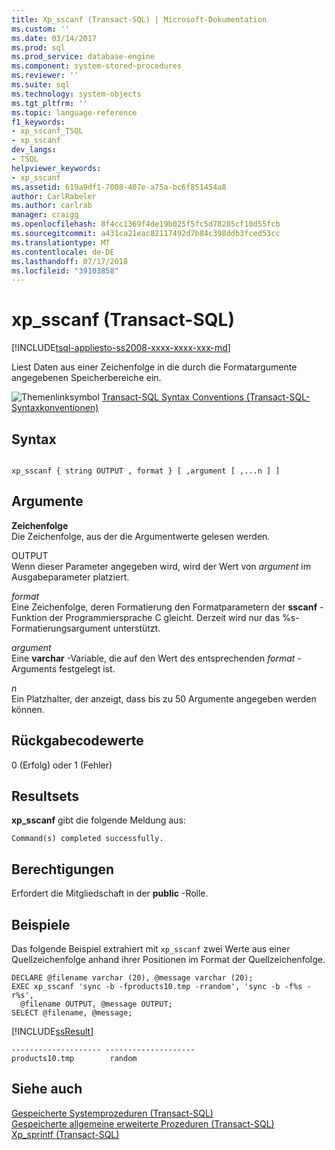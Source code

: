 ```yaml
---
title: Xp_sscanf (Transact-SQL) | Microsoft-Dokumentation
ms.custom: ''
ms.date: 03/14/2017
ms.prod: sql
ms.prod_service: database-engine
ms.component: system-stored-procedures
ms.reviewer: ''
ms.suite: sql
ms.technology: system-objects
ms.tgt_pltfrm: ''
ms.topic: language-reference
f1_keywords:
- xp_sscanf_TSQL
- xp_sscanf
dev_langs:
- TSQL
helpviewer_keywords:
- xp_sscanf
ms.assetid: 619a9df1-7008-407e-a75a-bc6f851454a8
author: CarlRabeler
ms.author: carlrab
manager: craigg
ms.openlocfilehash: 8f4cc1369f4de19b025f5fc5d78285cf10d55fcb
ms.sourcegitcommit: a431ca21eac82117492d7b84c398ddb3fced53cc
ms.translationtype: MT
ms.contentlocale: de-DE
ms.lasthandoff: 07/17/2018
ms.locfileid: "39103858"
---
```

# <a name="xpsscanf-transact-sql"></a>xp_sscanf (Transact-SQL)
[!INCLUDE[tsql-appliesto-ss2008-xxxx-xxxx-xxx-md](../../includes/tsql-appliesto-ss2008-xxxx-xxxx-xxx-md.md)]

  Liest Daten aus einer Zeichenfolge in die durch die Formatargumente angegebenen Speicherbereiche ein.  
  
 ![Themenlinksymbol](../../database-engine/configure-windows/media/topic-link.gif "Topic link icon") [Transact-SQL Syntax Conventions (Transact-SQL-Syntaxkonventionen)](../../t-sql/language-elements/transact-sql-syntax-conventions-transact-sql.md)  
  
## <a name="syntax"></a>Syntax  
  
```  
  
xp_sscanf { string OUTPUT , format } [ ,argument [ ,...n ] ]   
```  
  
## <a name="arguments"></a>Argumente  
 **Zeichenfolge**  
 Die Zeichenfolge, aus der die Argumentwerte gelesen werden.  
  
 OUTPUT  
 Wenn dieser Parameter angegeben wird, wird der Wert von *argument* im Ausgabeparameter platziert.  
  
 *format*  
 Eine Zeichenfolge, deren Formatierung den Formatparametern der **sscanf** -Funktion der Programmiersprache C gleicht. Derzeit wird nur das %s-Formatierungsargument unterstützt.  
  
 *argument*  
 Eine **varchar** -Variable, die auf den Wert des entsprechenden *format* -Arguments festgelegt ist.  
  
 *n*  
 Ein Platzhalter, der anzeigt, dass bis zu 50 Argumente angegeben werden können.  
  
## <a name="return-code-values"></a>Rückgabecodewerte  
 0 (Erfolg) oder 1 (Fehler)  
  
## <a name="result-sets"></a>Resultsets  
 **xp_sscanf** gibt die folgende Meldung aus:  
  
 `Command(s) completed successfully.`  
  
## <a name="permissions"></a>Berechtigungen  
 Erfordert die Mitgliedschaft in der **public** -Rolle.  
  
## <a name="examples"></a>Beispiele  
 Das folgende Beispiel extrahiert mit `xp_sscanf` zwei Werte aus einer Quellzeichenfolge anhand ihrer Positionen im Format der Quellzeichenfolge.  
  
```  
DECLARE @filename varchar (20), @message varchar (20);  
EXEC xp_sscanf 'sync -b -fproducts10.tmp -rrandom', 'sync -b -f%s -r%s',   
  @filename OUTPUT, @message OUTPUT;  
SELECT @filename, @message;  
```  
  
 [!INCLUDE[ssResult](../../includes/ssresult-md.md)]  
  
```  
-------------------- --------------------   
products10.tmp        random  
```  
  
## <a name="see-also"></a>Siehe auch  
 [Gespeicherte Systemprozeduren &#40;Transact-SQL&#41;](../../relational-databases/system-stored-procedures/system-stored-procedures-transact-sql.md)   
 [Gespeicherte allgemeine erweiterte Prozeduren &#40;Transact-SQL&#41;](../../relational-databases/system-stored-procedures/general-extended-stored-procedures-transact-sql.md)   
 [Xp_sprintf &#40;Transact-SQL&#41;](../../relational-databases/system-stored-procedures/xp-sprintf-transact-sql.md)  
  
  
